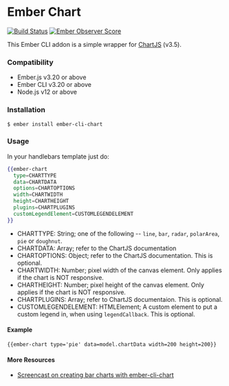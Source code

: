 # Ember Chart

[![Build Status](https://travis-ci.org/aomran/ember-cli-chart.svg)](https://travis-ci.org/aomran/ember-cli-chart)
[![Ember Observer Score](https://emberobserver.com/badges/ember-cli-chart.svg)](https://emberobserver.com/addons/ember-cli-chart)

This Ember CLI addon is a simple wrapper for [ChartJS](http://www.chartjs.org/) (v3.5).

### Compatibility

* Ember.js v3.20 or above
* Ember CLI v3.20 or above
* Node.js v12 or above

### Installation

```
$ ember install ember-cli-chart
```

### Usage

In your handlebars template just do:

```hbs
{{ember-chart
  type=CHARTTYPE
  data=CHARTDATA
  options=CHARTOPTIONS
  width=CHARTWIDTH
  height=CHARTHEIGHT
  plugins=CHARTPLUGINS
  customLegendElement=CUSTOMLEGENDELEMENT
}}
```

- CHARTTYPE: String; one of the following -- `line`, `bar`, `radar`, `polarArea`, `pie` or `doughnut`.
- CHARTDATA: Array; refer to the ChartJS documentation
- CHARTOPTIONS: Object; refer to the ChartJS documentation. This is optional.
- CHARTWIDTH: Number; pixel width of the canvas element. Only applies if the chart is NOT responsive.
- CHARTHEIGHT: Number; pixel height of the canvas element. Only applies if the chart is NOT responsive.
- CHARTPLUGINS: Array; refer to ChartJS documentaion. This is optional.
- CUSTOMLEGENDELEMENT: HTMLElement; A custom element to put a custom legend in, when using `legendCallback`. This is optional.

#### Example

```
{{ember-chart type='pie' data=model.chartData width=200 height=200}}
```

#### More Resources

- [Screencast on creating bar charts with ember-cli-chart](https://www.emberscreencasts.com/posts/46-bar-charts-with-ember-cli-chart)
